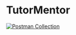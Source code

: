 # TutorMentor

[![Postman Collection](https://img.shields.io/badge/Postman-Collection-orange?logo=postman)](https://restless-meadow-826596.postman.co/workspace/New-Team-Workspace~0f549a0c-6bde-4ac1-9679-e6d0ce3e6650/collection/31222444-b7204799-7f38-43c4-9068-cda0126ec93f?action=share&creator=31222444)